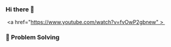 ### Hi there 👋

<!--
**shihyun-Lee/shihyun-Lee** is a ✨ _special_ ✨ repository because its `README.md` (this file) appears on your GitHub profile.

Here are some ideas to get you started:

- 🔭 I’m currently working on 
- 🌱 I’m currently learning algolithm.
- 👯 I’m looking to collaborate on ...
- 🤔 I’m looking for help with ...
- 💬 Ask me about ...
- 📫 How to reach me: jeenii22@naver.com.
- 😄 Pronouns: ...
- ⚡ Fun fact: ...
-->
 <a href="https://www.youtube.com/watch?v=fvOwP2gbnew" > <h3>:muscle: Problem Solving </h3> </a>
